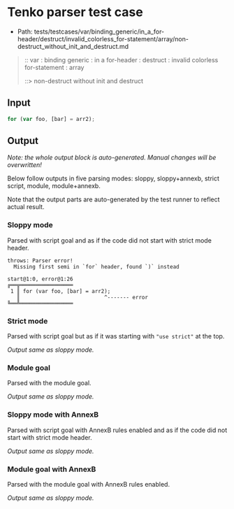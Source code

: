 # Tenko parser test case

- Path: tests/testcases/var/binding_generic/in_a_for-header/destruct/invalid_colorless_for-statement/array/non-destruct_without_init_and_destruct.md

> :: var : binding generic : in a for-header : destruct : invalid colorless for-statement : array
>
> ::> non-destruct without init and destruct

## Input

`````js
for (var foo, [bar] = arr2);
`````

## Output

_Note: the whole output block is auto-generated. Manual changes will be overwritten!_

Below follow outputs in five parsing modes: sloppy, sloppy+annexb, strict script, module, module+annexb.

Note that the output parts are auto-generated by the test runner to reflect actual result.

### Sloppy mode

Parsed with script goal and as if the code did not start with strict mode header.

`````
throws: Parser error!
  Missing first semi in `for` header, found `)` instead

start@1:0, error@1:26
╔══╦═════════════════
 1 ║ for (var foo, [bar] = arr2);
   ║                           ^------- error
╚══╩═════════════════

`````

### Strict mode

Parsed with script goal but as if it was starting with `"use strict"` at the top.

_Output same as sloppy mode._

### Module goal

Parsed with the module goal.

_Output same as sloppy mode._

### Sloppy mode with AnnexB

Parsed with script goal with AnnexB rules enabled and as if the code did not start with strict mode header.

_Output same as sloppy mode._

### Module goal with AnnexB

Parsed with the module goal with AnnexB rules enabled.

_Output same as sloppy mode._
